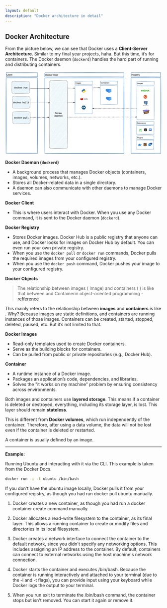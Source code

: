 ```yaml
---
layout: default
description: "Docker architecture in detail"
---
```


## Docker Architecture

From the picture below, we can see that Docker uses a **Client-Server Architecture**. Similar to my final year projects, haha. But this time, it’s for containers. The Docker daemon (`dockerd`) handles the hard part of running and distributing containers.

![alt text](../image/docker-arch.png)

**Docker Daemon (`dockerd`)**  
- A background process that manages Docker objects (containers, images, volumes, networks, etc.).  
- Stores all Docker-related data in a single directory.  
- A daemon can also communicate with other daemons to manage Docker services.  

**Docker Client**  
- This is where users interact with Docker. When you use any Docker command, it is sent to the Docker daemon (`dockerd`).  

**Docker Registry**  
- Stores Docker images. Docker Hub is a public registry that anyone can use, and Docker looks for images on Docker Hub by default. You can even run your own private registry.  
- When you use the `docker pull` or `docker run` commands, Docker pulls the required images from your configured registry.  
- When you use the `docker push` command, Docker pushes your image to your configured registry.  

**Docker Objects**  

> The relationship between images ( Image) and containers ( ) is like that between and Containerin object-oriented programming - [refference](https://yeasy.gitbook.io/docker_practice/basic_concept/container#:~:text=The%20relationship%20between%20images%20(%20Image)%20and%20containers%20(%20)%20is%20like%20that%20between%20and%20Containerin%20object%2Doriented%20programming)


This mainly refers to the relationship between **images** and **containers** is like . Why? Because images are static definitions, and containers are running instances of those images. Containers can be created, started, stopped, deleted, paused, etc. But it’s not limited to that.  

**Docker Images**  
- Read-only templates used to create Docker containers.  
- Serve as the building blocks for containers.  
- Can be pulled from public or private repositories (e.g., Docker Hub).  

**Container**  
- A runtime instance of a Docker image.  
- Packages an application’s code, dependencies, and libraries.  
- Solves the "it works on my machine" problem by ensuring consistency across environments.  

Both images and containers use **layered storage**. This means if a container is deleted or destroyed, everything, including its storage layer, is lost. This layer should remain **stateless**.  

This is different from **Docker volumes**, which run independently of the container. Therefore, after using a data volume, the data will not be lost even if the container is deleted or restarted.  

A container is usually defined by an image.  

---

**Example:**  

Running Ubuntu and interacting with it via the CLI. This example is taken from the Docker Docs.  

```bash
docker run -i -t ubuntu /bin/bash
```

If you don't have the ubuntu image locally, Docker pulls it from your configured registry, as though you had run docker pull ubuntu manually.

1. Docker creates a new container, as though you had run a docker container create command manually.

2. Docker allocates a read-write filesystem to the container, as its final layer. This allows a running container to create or modify files and directories in its local filesystem.

3. Docker creates a network interface to connect the container to the default network, since you didn't specify any networking options. This includes assigning an IP address to the container. By default, containers can connect to external networks using the host machine's network connection.

4. Docker starts the container and executes /bin/bash. Because the container is running interactively and attached to your terminal (due to the -i and -t flags), you can provide input using your keyboard while Docker logs the output to your terminal.

5. When you run exit to terminate the /bin/bash command, the container stops but isn't removed. You can start it again or remove it.




